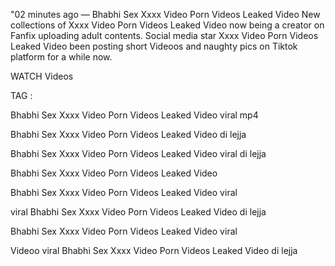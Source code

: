 "02 minutes ago — Bhabhi Sex Xxxx Video Porn Videos Leaked Video New collections of Xxxx Video Porn Videos Leaked Video now being a creator on Fanfix uploading adult contents. Social media star Xxxx Video Porn Videos Leaked Video been posting short Videoos and naughty pics on Tiktok platform for a while now.

WATCH Videos

TAG :

Bhabhi Sex Xxxx Video Porn Videos Leaked Video viral mp4

Bhabhi Sex Xxxx Video Porn Videos Leaked Video di lejja

Bhabhi Sex Xxxx Video Porn Videos Leaked Video viral di lejja

Bhabhi Sex Xxxx Video Porn Videos Leaked Video

Bhabhi Sex Xxxx Video Porn Videos Leaked Video viral

viral Bhabhi Sex Xxxx Video Porn Videos Leaked Video di lejja

Bhabhi Sex Xxxx Video Porn Videos Leaked Video viral

Videoo viral Bhabhi Sex Xxxx Video Porn Videos Leaked Video di lejja
